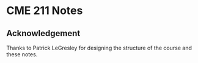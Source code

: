 # CME 211 Notes

## Acknowledgement

Thanks to Patrick LeGresley for designing the structure of the course and these
notes.
